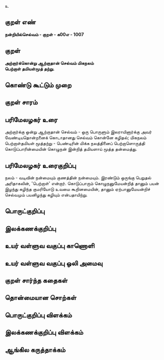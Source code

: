 உ

## குறள் எண் 

**நன்றியில்செல்வம் - குறள் - க00எ - 1007**

## குறள் 

**அற்றார்க்கொன்று ஆற்றாதான் செல்வம் மிகநலம்  
பெற்றாள் தமியள்மூத் தற்று.** 

## கொண்டு கூட்டும் முறை


## குறள் சாரம் 


## பரிமேலழகர் உரை

அற்றார்க்கு ஒன்று ஆற்றாதான் செல்வம் - ஒரு பொருளும் இலராயினார்க்கு அவர் வேண்டியதொன்றனைக் கொடாதானது செல்வம் கொன்னே கழிதல்; மிகநலம் பெற்றாள்தமியள் மூத்தற்று - பெண்டிரின் மிக்க நலத்தினைப் பெற்றாளொருத்தி கொடுப்பாரின்மையின் கொழுநன் இன்றித் தமியளாய் மூத்த தன்மைத்து.

## பரிமேலழகர் உரைகுறிப்பு   

நலம் - வடிவின் நன்மையும் குணத்தின் நன்மையும். இரண்டும் ஒருங்கு பெறுதல் அரிதாகலின், 'பெற்றாள்' என்றார். கொடுப்பாரும் கொழுநனுமேயன்றித் தானும் பயன் இழந்து கழிந்த குமரியோடு உவமை கூறினமையின், தானும் ஏற்பானுமேயன்றிச் செல்வமும் பயனிழந்து கழியும் என்பதாயிற்று.

## பொருட்குறிப்பு 


## இலக்கணக்குறிப்பு  


## உயர் வள்ளுவ வகுப்பு காணொளி


## உயர் வள்ளுவ வகுப்பு ஒலி அமைவு 

 
## குறள் சார்ந்த கதைகள் 


## தொன்மையான சொற்கள்


## பொருட்குறிப்பு விளக்கம்


## இலக்கணக்குறிப்பு விளக்கம்


## ஆங்கில கருத்தாக்கம் 


